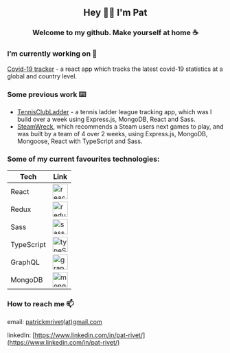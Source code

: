 


<h2 align='center'>Hey 👋🏼 I'm Pat</h2>
<h3 align='center'>Welcome to my github.  Make yourself at home ☕</h3>


### I’m currently working on 🔭 
[Covid-19 tracker](https://github.com/patrivet/covid19-tracker) - a react app which tracks the latest covid-19 statistics at a global and country level. 

### Some previous work ⌨️
- [TennisClubLadder](https://github.com/patrivet/TennisClubLadder) - a tennis ladder league tracking app, which was I build over a week using Express.js, MongoDB, React and Sass.
- [SteamWreck](https://github.com/patrivet/SteamWreck), which recommends a Steam users next games to play, and was built by a team of 4 over 2 weeks, using Express.js, MongoDB, Mongoose, React with TypeScript and Sass.


### Some of my current favourites technologies:

| Tech | Link |
| ----------- | ----------- |
| React | <a href="https://reactjs.org/" target="_blank"><img src="https://upload.wikimedia.org/wikipedia/commons/a/a7/React-icon.svg" alt="react-icon" width="35"/></a> |
| Redux | <a href="https://react-redux.js.org/" target="_blank"><img src="https://banner2.cleanpng.com/20180625/lql/kisspng-redux-react-logo-javascript-dq-5b318756781182.2250325315299725664918.jpg" alt="redux-icon" width="35"/></a> |
| Sass | <a href="https://sass-lang.com/" target="_blank"><img src="https://upload.wikimedia.org/wikipedia/commons/9/96/Sass_Logo_Color.svg" alt="sass-icon" width="35"/></a> |
| TypeScript | <a href="https://www.typescriptlang.org/" target="_blank"><img src="https://upload.wikimedia.org/wikipedia/commons/4/4c/Typescript_logo_2020.svg" alt="typeScript-icon" width="35"/></a> |
| GraphQL | <a href="https://graphql.org/" target="_blank"><img src="https://upload.wikimedia.org/wikipedia/commons/1/17/GraphQL_Logo.svg" alt="graphQL-icon" width="35"/></a> |
| MongoDB | <a href="https://www.mongodb.com/" target="_blank"><img src="https://g.foolcdn.com/art/companylogos/square/mdb.png" alt="mongoDB-icon" width="35"/></a> |





### How to reach me 📫
email: [patrickmrivet(at)gmail.com](mailto:patrickmrivet@gmail.com)

linkedIn: [https://www.linkedin.com/in/pat-rivet/](https://www.linkedin.com/in/pat-rivet/)

<!--
**patrivet/patrivet** is a ✨ _special_ ✨ repository because its `README.md` (this file) appears on your GitHub profile.

Here are some ideas to get you started:

- 🔭 I’m currently working on ...
- 🌱 I’m currently learning ...
- 👯 I’m looking to collaborate on ...
- 🤔 I’m looking for help with ...
- 💬 Ask me about ...
- 📫 How to reach me: ...
- 😄 Pronouns: ...
- ⚡ Fun fact: ...
-->
